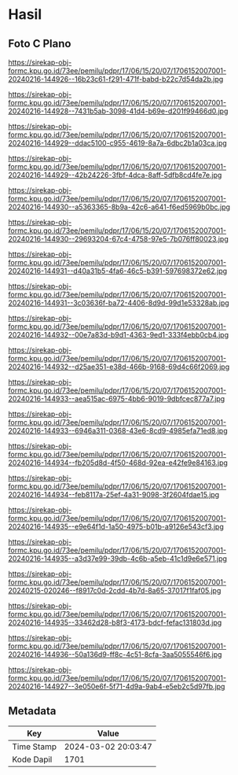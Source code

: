 # Hasil

## Foto C Plano

https://sirekap-obj-formc.kpu.go.id/73ee/pemilu/pdpr/17/06/15/20/07/1706152007001-20240216-144926--16b23c61-f291-471f-babd-b22c7d54da2b.jpg

https://sirekap-obj-formc.kpu.go.id/73ee/pemilu/pdpr/17/06/15/20/07/1706152007001-20240216-144928--7431b5ab-3098-41d4-b69e-d201f99466d0.jpg

https://sirekap-obj-formc.kpu.go.id/73ee/pemilu/pdpr/17/06/15/20/07/1706152007001-20240216-144929--ddac5100-c955-4619-8a7a-6dbc2b1a03ca.jpg

https://sirekap-obj-formc.kpu.go.id/73ee/pemilu/pdpr/17/06/15/20/07/1706152007001-20240216-144929--42b24226-3fbf-4dca-8aff-5dfb8cd4fe7e.jpg

https://sirekap-obj-formc.kpu.go.id/73ee/pemilu/pdpr/17/06/15/20/07/1706152007001-20240216-144930--a5363365-8b9a-42c6-a641-f6ed5969b0bc.jpg

https://sirekap-obj-formc.kpu.go.id/73ee/pemilu/pdpr/17/06/15/20/07/1706152007001-20240216-144930--29693204-67c4-4758-97e5-7b076ff80023.jpg

https://sirekap-obj-formc.kpu.go.id/73ee/pemilu/pdpr/17/06/15/20/07/1706152007001-20240216-144931--d40a31b5-4fa6-46c5-b391-597698372e62.jpg

https://sirekap-obj-formc.kpu.go.id/73ee/pemilu/pdpr/17/06/15/20/07/1706152007001-20240216-144931--3c03636f-ba72-4406-8d9d-99d1e53328ab.jpg

https://sirekap-obj-formc.kpu.go.id/73ee/pemilu/pdpr/17/06/15/20/07/1706152007001-20240216-144932--00e7a83d-b9d1-4363-9ed1-333f4ebb0cb4.jpg

https://sirekap-obj-formc.kpu.go.id/73ee/pemilu/pdpr/17/06/15/20/07/1706152007001-20240216-144932--d25ae351-e38d-466b-9168-69d4c66f2069.jpg

https://sirekap-obj-formc.kpu.go.id/73ee/pemilu/pdpr/17/06/15/20/07/1706152007001-20240216-144933--aea515ac-6975-4bb6-9019-9dbfcec877a7.jpg

https://sirekap-obj-formc.kpu.go.id/73ee/pemilu/pdpr/17/06/15/20/07/1706152007001-20240216-144933--6946a311-0368-43e6-8cd9-4985efa71ed8.jpg

https://sirekap-obj-formc.kpu.go.id/73ee/pemilu/pdpr/17/06/15/20/07/1706152007001-20240216-144934--fb205d8d-4f50-468d-92ea-e42fe9e84163.jpg

https://sirekap-obj-formc.kpu.go.id/73ee/pemilu/pdpr/17/06/15/20/07/1706152007001-20240216-144934--feb8117a-25ef-4a31-9098-3f2604fdae15.jpg

https://sirekap-obj-formc.kpu.go.id/73ee/pemilu/pdpr/17/06/15/20/07/1706152007001-20240216-144935--e9e64f1d-1a50-4975-b01b-a9126e543cf3.jpg

https://sirekap-obj-formc.kpu.go.id/73ee/pemilu/pdpr/17/06/15/20/07/1706152007001-20240216-144935--a3d37e99-39db-4c6b-a5eb-41c1d9e6e571.jpg

https://sirekap-obj-formc.kpu.go.id/73ee/pemilu/pdpr/17/06/15/20/07/1706152007001-20240215-020246--f8917c0d-2cdd-4b7d-8a65-37017f1faf05.jpg

https://sirekap-obj-formc.kpu.go.id/73ee/pemilu/pdpr/17/06/15/20/07/1706152007001-20240216-144935--33462d28-b8f3-4173-bdcf-fefac131803d.jpg

https://sirekap-obj-formc.kpu.go.id/73ee/pemilu/pdpr/17/06/15/20/07/1706152007001-20240216-144936--50a136d9-ff8c-4c51-8cfa-3aa5055546f6.jpg

https://sirekap-obj-formc.kpu.go.id/73ee/pemilu/pdpr/17/06/15/20/07/1706152007001-20240216-144927--3e050e6f-5f71-4d9a-9ab4-e5eb2c5d97fb.jpg


## Metadata

| Key        | Value               |
| ---------- | ------------------- |
| Time Stamp | 2024-03-02 20:03:47 |
| Kode Dapil | 1701                |



